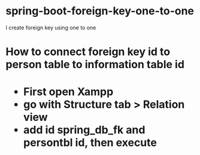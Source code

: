 # spring-boot-foreign-key-one-to-one
I create foreign key using one to one

<h1> How to connect foreign key id to person table to information table id <h1/>

- First open Xampp
- go with Structure tab > Relation view
- add id spring_db_fk and persontbl id, then execute

